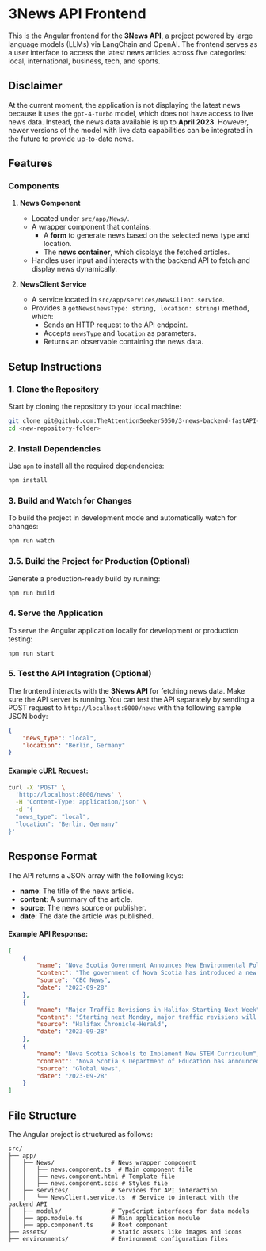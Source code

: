 

# 3News API Frontend  

This is the Angular frontend for the **3News API**, a project powered by large language models (LLMs) via LangChain and OpenAI. The frontend serves as a user interface to access the latest news articles across five categories: local, international, business, tech, and sports.  



## **Disclaimer**  

At the current moment, the application is not displaying the latest news because it uses the `gpt-4-turbo` model, which does not have access to live news data. Instead, the news data available is up to **April 2023**. However, newer versions of the model with live data capabilities can be integrated in the future to provide up-to-date news.  



## Features  

### Components  

1. **News Component**  
   - Located under `src/app/News/`.  
   - A wrapper component that contains:
     - A **form** to generate news based on the selected news type and location.  
     - The **news container**, which displays the fetched articles.  
   - Handles user input and interacts with the backend API to fetch and display news dynamically.

2. **NewsClient Service**  
   - A service located in `src/app/services/NewsClient.service`.  
   - Provides a `getNews(newsType: string, location: string)` method, which:
     - Sends an HTTP request to the API endpoint.
     - Accepts `newsType` and `location` as parameters.
     - Returns an observable containing the news data.



## Setup Instructions  

### 1. Clone the Repository  
Start by cloning the repository to your local machine:  
```bash  
git clone git@github.com:TheAttentionSeeker5050/3-news-backend-fastAPI-LangChain-LLM.git <new-repository-folder>
cd <new-repository-folder>  
```  

### 2. Install Dependencies  
Use `npm` to install all the required dependencies:  
```bash  
npm install  
```  

### 3. Build and Watch for Changes  
To build the project in development mode and automatically watch for changes:  
```bash  
npm run watch  
```  

### 3.5. Build the Project for Production (Optional)
Generate a production-ready build by running:  
```bash  
npm run build  
```  

### 4. Serve the Application  
To serve the Angular application locally for development or production testing:  
```bash  
npm run start  
```  

### 5. Test the API Integration (Optional)  
The frontend interacts with the **3News API** for fetching news data. Make sure the API server is running. You can test the API separately by sending a POST request to `http://localhost:8000/news` with the following sample JSON body:  

```json  
{
    "news_type": "local",
    "location": "Berlin, Germany"
}
```  

#### Example cURL Request:  
```bash  
curl -X 'POST' \
  'http://localhost:8000/news' \
  -H 'Content-Type: application/json' \
  -d '{
  "news_type": "local",
  "location": "Berlin, Germany"
}'
```  



## Response Format  

The API returns a JSON array with the following keys:  

- **name**: The title of the news article.  
- **content**: A summary of the article.  
- **source**: The news source or publisher.  
- **date**: The date the article was published.  

#### Example API Response:  
```json  
[
    {
        "name": "Nova Scotia Government Announces New Environmental Policy",
        "content": "The government of Nova Scotia has introduced a new environmental policy aimed at reducing carbon emissions by 50% over the next decade.",
        "source": "CBC News",
        "date": "2023-09-28"
    },
    {
        "name": "Major Traffic Revisions in Halifax Starting Next Week",
        "content": "Starting next Monday, major traffic revisions will be implemented in downtown Halifax.",
        "source": "Halifax Chronicle-Herald",
        "date": "2023-09-28"
    },
    {
        "name": "Nova Scotia Schools to Implement New STEM Curriculum",
        "content": "Nova Scotia's Department of Education has announced the rollout of a new STEM-focused curriculum in all public schools.",
        "source": "Global News",
        "date": "2023-09-28"
    }
]
```  



## File Structure  

The Angular project is structured as follows:  
```
src/
├── app/
│   ├── News/                # News wrapper component
│   │   ├── news.component.ts  # Main component file
│   │   ├── news.component.html # Template file
│   │   ├── news.component.scss # Styles file
│   ├── services/            # Services for API interaction
│   │   └── NewsClient.service.ts  # Service to interact with the backend API
│   ├── models/              # TypeScript interfaces for data models
│   ├── app.module.ts        # Main application module
│   ├── app.component.ts     # Root component
├── assets/                  # Static assets like images and icons
├── environments/            # Environment configuration files
```  
